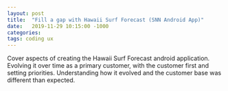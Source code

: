```yaml
---
layout: post
title:  "Fill a gap with Hawaii Surf Forecast (SNN Android App)"
date:   2019-11-29 10:15:00 -1000
categories:
tags: coding ux
---
```

Cover aspects of creating the Hawaii Surf Forecast android application. Evolving it over time as a primary customer, with the customer first and setting priorities. Understanding how it evolved and the customer base was different than expected.
